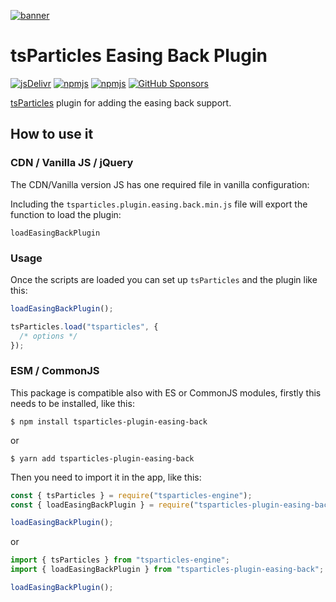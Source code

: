 [![banner](https://particles.js.org/images/banner3.png)](https://particles.js.org)

# tsParticles Easing Back Plugin

[![jsDelivr](https://data.jsdelivr.com/v1/package/npm/tsparticles-plugin-easing-back/badge)](https://www.jsdelivr.com/package/npm/tsparticles-plugin-easing-back)
[![npmjs](https://badge.fury.io/js/tsparticles-plugin-easing-back.svg)](https://www.npmjs.com/package/tsparticles-plugin-easing-back)
[![npmjs](https://img.shields.io/npm/dt/tsparticles-plugin-easing-back)](https://www.npmjs.com/package/tsparticles-plugin-easing-back) [![GitHub Sponsors](https://img.shields.io/github/sponsors/matteobruni)](https://github.com/sponsors/matteobruni)

[tsParticles](https://github.com/matteobruni/tsparticles) plugin for adding the easing back support.

## How to use it

### CDN / Vanilla JS / jQuery

The CDN/Vanilla version JS has one required file in vanilla configuration:

Including the `tsparticles.plugin.easing.back.min.js` file will export the function to load the plugin:

```text
loadEasingBackPlugin
```

### Usage

Once the scripts are loaded you can set up `tsParticles` and the plugin like this:

```javascript
loadEasingBackPlugin();

tsParticles.load("tsparticles", {
  /* options */
});
```

### ESM / CommonJS

This package is compatible also with ES or CommonJS modules, firstly this needs to be installed, like this:

```shell
$ npm install tsparticles-plugin-easing-back
```

or

```shell
$ yarn add tsparticles-plugin-easing-back
```

Then you need to import it in the app, like this:

```javascript
const { tsParticles } = require("tsparticles-engine");
const { loadEasingBackPlugin } = require("tsparticles-plugin-easing-back");

loadEasingBackPlugin();
```

or

```javascript
import { tsParticles } from "tsparticles-engine";
import { loadEasingBackPlugin } from "tsparticles-plugin-easing-back";

loadEasingBackPlugin();
```
